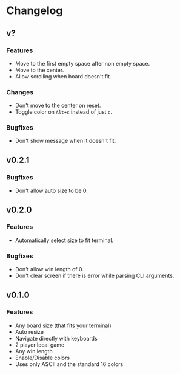 # Changelog

## v?

### Features
- Move to the first empty space after non empty space.
- Move to the center.
- Allow scrolling when board doesn't fit.

### Changes
- Don't move to the center on reset.
- Toggle color on `Alt+c` instead of just `c`.

### Bugfixes
- Don't show message when it doesn't fit.

## v0.2.1

### Bugfixes
- Don't allow auto size to be 0.

## v0.2.0

### Features
- Automatically select size to fit terminal.

### Bugfixes
- Don't allow win length of 0.
- Don't clear screen if there is error while parsing CLI arguments.

## v0.1.0

### Features
- Any board size (that fits your terminal)
- Auto resize
- Navigate directly with keyboards
- 2 player local game
- Any win length
- Enable/Disable colors
- Uses only ASCII and the standard 16 colors
